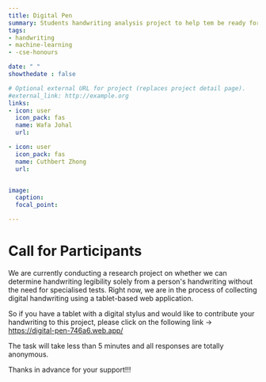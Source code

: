 ```yaml
---
title: Digital Pen
summary: Students handwriting analysis project to help tem be ready for written exams
tags:
- handwriting
- machine-learning
- -cse-honours

date: " "
showthedate : false

# Optional external URL for project (replaces project detail page).
#external_link: http://example.org
links:
- icon: user
  icon_pack: fas
  name: Wafa Johal
  url: 

- icon: user
  icon_pack: fas
  name: Cuthbert Zhong
  url: 


image:
  caption: 
  focal_point: 

---
```


# Call for Participants

We are currently conducting a research project on whether we can determine handwriting legibility solely from a person's handwriting without the need for specialised tests. Right now, we are in the process of collecting digital handwriting using a tablet-based web application.

So if you have a tablet with a digital stylus and would like to contribute your handwriting to this project, please click on the following link -> https://digital-pen-746a6.web.app/

The task will take less than 5 minutes and all responses are totally anonymous.

Thanks in advance for your support!!!
